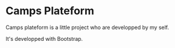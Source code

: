 # Camps Plateform

Camps plateform is a little project who are developped by my self.

It's developped with Bootstrap.
